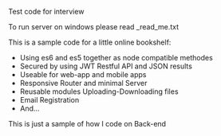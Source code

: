 Test code for interview

To run server on windows please read _read_me.txt

This is a sample code for a little online bookshelf:
- Using es6 and es5 together as node compatible methodes
- Secured by using JWT Restful API and JSON results
- Useable for web-app and mobile apps
- Responsive Router and minimal Server
- Reusable modules Uploading-Downloading files
- Email Registration
- And...

This is just a sample of how I code on Back-end

